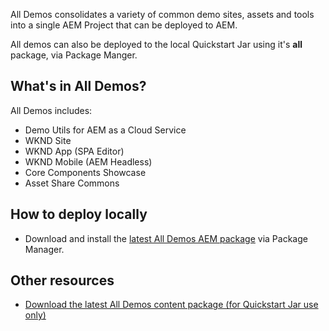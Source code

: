 All Demos consolidates a variety of common demo sites, assets and tools into a single AEM Project that can be deployed to AEM.

All demos can also be deployed to the local Quickstart Jar using it's **all** package, via Package Manger.

## What's in All Demos?

All Demos includes:

+ Demo Utils for AEM as a Cloud Service
+ WKND Site
+ WKND App (SPA Editor)
+ WKND Mobile (AEM Headless)
+ Core Components Showcase
+ Asset Share Commons

## How to deploy locally

+ Download and install the [latest All Demos AEM package](https://internal.adobedemo.com/content/demo-hub/en/demos/external/aem-all-demos.html) via Package Manager. 

## Other resources

+ [Download the latest All Demos content package (for Quickstart Jar use only)](https://internal.adobedemo.com/content/demo-hub/en/demos/external/aem-all-demos.html)


